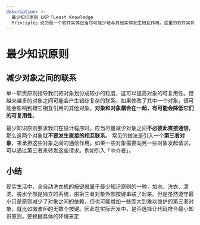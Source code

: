 ```yaml
---
description: >-
  最少知识原则 LKP「Least Knowledge
  Principle」说的是一个软件实体应当尽可能少地与其他实体发生相互作用。这里的软件实体是一个广义的概念，不仅包括对象，还包括系统、类、模块、函数、变量等。
---
```


# 最少知识原则

## 减少对象之间的联系

单一职责原则指导我们把对象划分成较小的粒度，这可以提高对象的可复用性。但越来越多的对象之间可能会产生错综复杂的联系，如果修改了其中一个对象，很可能会影响到跟它相互引用的其他对象。**对象和对象耦合在一起，有可能会降低它们的可复用性**。

最少知识原则要求我们在设计程序时，应当尽量减少对象之间**不必彼此直接通信**，那么这两个对象就**不要发生直接的相互联系**。 常见的做法是引入一个**第三者对象**，来承担这些对象之间的通信作用。如果一些对象需要向另一些对象发起请求，可以通过第三者来转发这些请求。例如引入「中介者」。

## 小结

现实生活中，全自动洗衣机的按键就属于最少知识原则的一种，加水、洗衣、漂洗、脱水全部是独立的系统，由第三者对象外部按键串联了起来。但是虽然遵守最小只是原则减少了对象之间的依赖，但也可能增加一些庞大到难以维护的第三者对象，就比如微波炉的无数个按键。因此在实际开发中，是否选择让代码符合最小知识原则，要根据具体的环境来定

